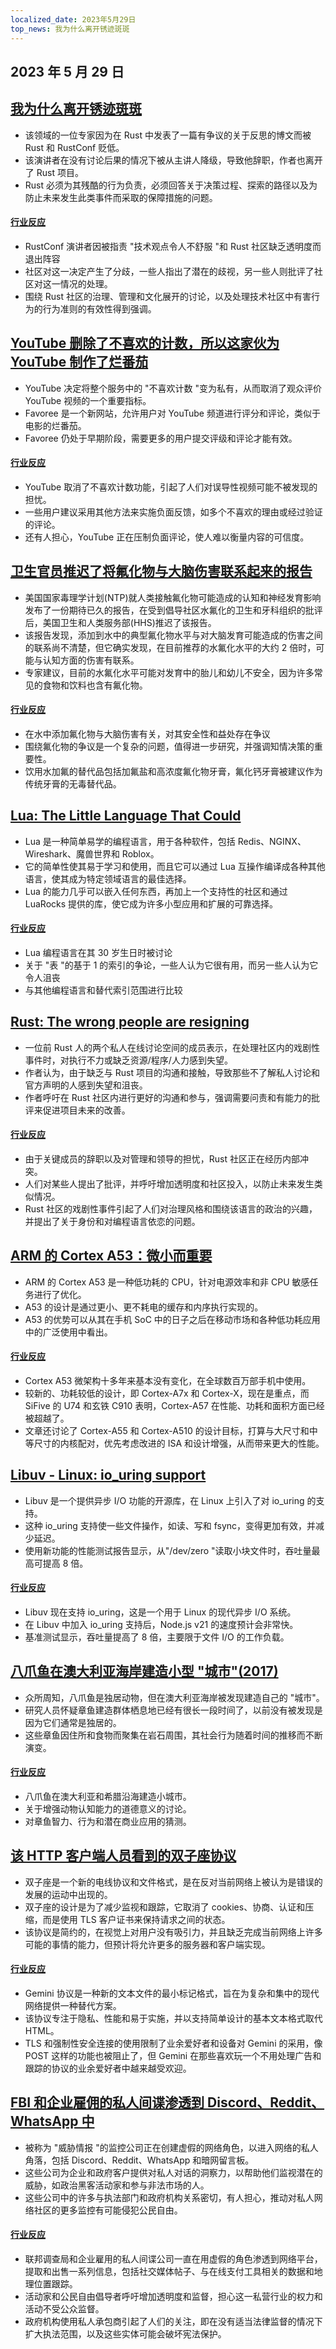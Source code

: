 ```yaml
---
localized_date: 2023年5月29日
top_news: 我为什么离开锈迹斑斑
---
```


## 2023 年 5 月 29 日

## [我为什么离开锈迹斑斑](https://www.jntrnr.com/why-i-left-rust/)

- 该领域的一位专家因为在 Rust 中发表了一篇有争议的关于反思的博文而被 Rust 和 RustConf 贬低。
- 该演讲者在没有讨论后果的情况下被从主讲人降级，导致他辞职，作者也离开了 Rust 项目。
- Rust 必须为其残酷的行为负责，必须回答关于决策过程、探索的路径以及为防止未来发生此类事件而采取的保障措施的问题。

#### [行业反应](http://news.ycombinator.com/item?id=36101501)

- RustConf 演讲者因被指责 "技术观点令人不舒服 "和 Rust 社区缺乏透明度而退出阵容
- 社区对这一决定产生了分歧，一些人指出了潜在的歧视，另一些人则批评了社区对这一情况的处理。
- 围绕 Rust 社区的治理、管理和文化展开的讨论，以及处理技术社区中有害行为的行为准则的有效性得到强调。

## [YouTube 删除了不喜欢的计数，所以这家伙为 YouTube 制作了烂番茄](https://bgr.com/tech/youtube-removed-dislike-counts-so-this-guy-made-rotten-tomatoes-for-youtube-videos/)

- YouTube 决定将整个服务中的 "不喜欢计数 "变为私有，从而取消了观众评价 YouTube 视频的一个重要指标。
- Favoree 是一个新网站，允许用户对 YouTube 频道进行评分和评论，类似于电影的烂番茄。
- Favoree 仍处于早期阶段，需要更多的用户提交评级和评论才能有效。

#### [行业反应](http://news.ycombinator.com/item?id=36105629)

- YouTube 取消了不喜欢计数功能，引起了人们对误导性视频可能不被发现的担忧。
- 一些用户建议采用其他方法来实施负面反馈，如多个不喜欢的理由或经过验证的评论。
- 还有人担心，YouTube 正在压制负面评论，使人难以衡量内容的可信度。

## [卫生官员推迟了将氟化物与大脑伤害联系起来的报告](https://www.salon.com/2023/03/16/health-officials-delayed-report-linking-fluoride-to-brain-harm_partner/)

- 美国国家毒理学计划(NTP)就人类接触氟化物可能造成的认知和神经发育影响发布了一份期待已久的报告，在受到倡导社区水氟化的卫生和牙科组织的批评后，美国卫生和人类服务部(HHS)推迟了该报告。
- 该报告发现，添加到水中的典型氟化物水平与对大脑发育可能造成的伤害之间的联系尚不清楚，但它确实发现，在目前推荐的水氟化水平的大约 2 倍时，可能与认知方面的伤害有联系。
- 专家建议，目前的水氟化水平可能对发育中的胎儿和幼儿不安全，因为许多常见的食物和饮料也含有氟化物。

#### [行业反应](http://news.ycombinator.com/item?id=36106925)

- 在水中添加氟化物与大脑伤害有关，对其安全性和益处存在争议
- 围绕氟化物的争议是一个复杂的问题，值得进一步研究，并强调知情决策的重要性。
- 饮用水加氟的替代品包括加氟盐和高浓度氟化物牙膏，氟化钙牙膏被建议作为传统牙膏的无毒替代品。

## [Lua: The Little Language That Could](https://matt.blwt.io/post/lua-the-little-language-that-could/)

- Lua 是一种简单易学的编程语言，用于各种软件，包括 Redis、NGINX、Wireshark、魔兽世界和 Roblox。
- 它的简单性使其易于学习和使用，而且它可以通过 Lua 互操作编译成各种其他语言，使其成为特定领域语言的最佳选择。
- Lua 的能力几乎可以嵌入任何东西，再加上一个支持性的社区和通过 LuaRocks 提供的库，使它成为许多小型应用和扩展的可靠选择。

#### [行业反应](http://news.ycombinator.com/item?id=36106267)

- Lua 编程语言在其 30 岁生日时被讨论
- 关于 "表 "的基于 1 的索引的争论，一些人认为它很有用，而另一些人认为它令人沮丧
- 与其他编程语言和替代索引范围进行比较

## [Rust: The wrong people are resigning](https://gist.github.com/fasterthanlime/42da9378768aebef662dd26dddf04849)

- 一位前 Rust 人的两个私人在线讨论空间的成员表示，在处理社区内的戏剧性事件时，对执行不力或缺乏资源/程序/人力感到失望。
- 作者认为，由于缺乏与 Rust 项目的沟通和接触，导致那些不了解私人讨论和官方声明的人感到失望和沮丧。
- 作者呼吁在 Rust 社区内进行更好的沟通和参与，强调需要问责和有能力的批评来促进项目未来的改善。

#### [行业反应](http://news.ycombinator.com/item?id=36106942)

- 由于关键成员的辞职以及对管理和领导的担忧，Rust 社区正在经历内部冲突。
- 人们对某些人提出了批评，并呼吁增加透明度和社区投入，以防止未来发生类似情况。
- Rust 社区的戏剧性事件引起了人们对治理风格和围绕该语言的政治的兴趣，并提出了关于身份和对编程语言依恋的问题。

## [ARM 的 Cortex A53：微小而重要](https://chipsandcheese.com/2023/05/28/arms-cortex-a53-tiny-but-important/)

- ARM 的 Cortex A53 是一种低功耗的 CPU，针对电源效率和非 CPU 敏感任务进行了优化。
- A53 的设计是通过更小、更不耗电的缓存和内序执行实现的。
- A53 的优势可以从其在手机 SoC 中的日子之后在移动市场和各种低功耗应用中的广泛使用中看出。

#### [行业反应](http://news.ycombinator.com/item?id=36102406)

- Cortex A53 微架构十多年来基本没有变化，在全球数百万部手机中使用。
- 较新的、功耗较低的设计，即 Cortex-A7x 和 Cortex-X，现在是重点，而 SiFive 的 U74 和玄铁 C910 表明，Cortex-A57 在性能、功耗和面积方面已经被超越了。
- 文章还讨论了 Cortex-A55 和 Cortex-A510 的设计目标，打算与大尺寸和中等尺寸的内核配对，优先考虑改进的 ISA 和设计增强，从而带来更大的性能。

## [Libuv - Linux: io_uring support](https://github.com/libuv/libuv/pull/3952)

- Libuv 是一个提供异步 I/O 功能的开源库，在 Linux 上引入了对 io_uring 的支持。
- 这种 io_uring 支持使一些文件操作，如读、写和 fsync，变得更加有效，并减少延迟。
- 使用新功能的性能测试报告显示，从"/dev/zero "读取小块文件时，吞吐量最高可提高 8 倍。

#### [行业反应](http://news.ycombinator.com/item?id=36106196)

- Libuv 现在支持 io_uring，这是一个用于 Linux 的现代异步 I/O 系统。
- 在 Libuv 中加入 io_uring 支持后，Node.js v21 的速度预计会非常快。
- 基准测试显示，吞吐量提高了 8 倍，主要限于文件 I/O 的工作负载。

## [八爪鱼在澳大利亚海岸建造小型 "城市"(2017)](https://arstechnica.com/science/2017/09/why-octopuses-are-building-small-cities-off-the-coast-of-australia/)

- 众所周知，八爪鱼是独居动物，但在澳大利亚海岸被发现建造自己的 "城市"。
- 研究人员怀疑章鱼建造群体栖息地已经有很长一段时间了，以前没有被发现是因为它们通常是独居的。
- 这些章鱼因住所和食物而聚集在岩石周围，其社会行为随着时间的推移而不断演变。

#### [行业反应](http://news.ycombinator.com/item?id=36103801)

- 八爪鱼在澳大利亚和希腊沿海建造小城市。
- 关于增强动物认知能力的道德意义的讨论。
- 对章鱼智力、行为和潜在商业应用的猜测。

## [该 HTTP 客户端人员看到的双子座协议](https://daniel.haxx.se/blog/2023/05/28/the-gemini-protocol-seen-by-this-http-client-person/)

- 双子座是一个新的电线协议和文件格式，是在反对当前网络上被认为是错误的发展的运动中出现的。
- 双子座的设计是为了减少监视和跟踪，它取消了 cookies、协商、认证和压缩，而是使用 TLS 客户证书来保持请求之间的状态。
- 该协议是简约的，在视觉上对用户没有吸引力，并且缺乏完成当前网络上许多可能的事情的能力，但预计将允许更多的服务器和客户端实现。

#### [行业反应](http://news.ycombinator.com/item?id=36104533)

- Gemini 协议是一种新的文本文件的最小标记格式，旨在为复杂和集中的现代网络提供一种替代方案。
- 该协议专注于隐私、性能和易于实施，并以支持简单设计的基本文本格式取代 HTML。
- TLS 和强制性安全连接的使用限制了业余爱好者和设备对 Gemini 的采用，像 POST 这样的功能也被阻止了，但 Gemini 在那些喜欢玩一个不用处理广告和跟踪的协议的业余爱好者中越来越受欢迎。

## [FBI 和企业雇佣的私人间谍渗透到 Discord、Reddit、WhatsApp 中](https://www.leefang.com/p/private-spies-hired-by-the-fbi-and)

- 被称为 "威胁情报 "的监控公司正在创建虚假的网络角色，以进入网络的私人角落，包括 Discord、Reddit、WhatsApp 和暗网留言板。
- 这些公司为企业和政府客户提供对私人对话的洞察力，以帮助他们监视潜在的威胁，如政治黑客活动家和参与非法市场的人。
- 这些公司中的许多与执法部门和政府机构关系密切，有人担心，推动对私人网络社区的更多监控有可能侵犯公民自由。

#### [行业反应](http://news.ycombinator.com/item?id=36100994)

- 联邦调查局和企业雇用的私人间谍公司一直在用虚假的角色渗透到网络平台，提取和出售一系列信息，包括社交媒体帖子、与在线支付工具相关的数据和地理位置跟踪。
- 活动家和公民自由倡导者呼吁增加透明度和监督，担心这一私营行业的权力和活动不受公众监督。
- 政府机构使用私人承包商引起了人们的关注，即在没有适当法律监督的情况下扩大执法范围，以及这些实体可能会破坏宪法保护。


